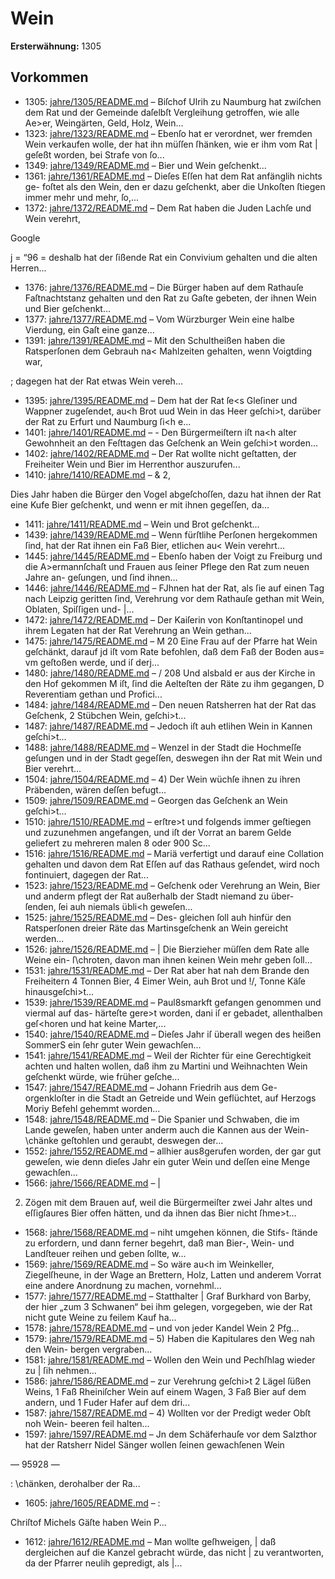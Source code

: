 # Wein

**Ersterwähnung:** 1305

## Vorkommen
- 1305: [jahre/1305/README.md](../jahre/1305/README.md) – Biſchof Ulrih zu Naumburg hat zwiſchen dem Rat
und der Gemeinde daſelbſt Vergleihung getroffen, wie
alle Ae>er, Weingärten, Geld, Holz, Wein...
- 1323: [jahre/1323/README.md](../jahre/1323/README.md) – Ebenſo hat er verordnet, wer fremden Wein verkaufen
wolle, der hat ihn müſſen ſhänken, wie er ihm vom Rat |
geſeßt worden, bei Strafe von ſo...
- 1349: [jahre/1349/README.md](../jahre/1349/README.md) – Bier und Wein geſchenkt...
- 1361: [jahre/1361/README.md](../jahre/1361/README.md) – Dieſes Eſſen hat dem Rat anfänglih nichts ge-
foſtet als den Wein, den er dazu geſchenkt, aber die
Unkoſten ſtiegen immer mehr und mehr, ſo,...
- 1372: [jahre/1372/README.md](../jahre/1372/README.md) – Dem Rat haben die Juden Lachſe und Wein verehrt,

Google


j
= “96 =
deshalb hat der ſißende Rat ein Convivium gehalten und
die alten Herren...
- 1376: [jahre/1376/README.md](../jahre/1376/README.md) – Die Bürger haben auf dem Rathauſe Faſtnachtstanz
gehalten und den Rat zu Gaſte gebeten, der ihnen Wein
und Bier geſchenkt...
- 1377: [jahre/1377/README.md](../jahre/1377/README.md) – Vom Würzburger Wein
eine halbe Vierdung, ein Gaſt eine ganze...
- 1391: [jahre/1391/README.md](../jahre/1391/README.md) – Mit den Schultheißen haben die Ratsperſonen dem
Gebrauh na< Mahlzeiten gehalten, wenn Voigtding war,

; dagegen hat der Rat etwas Wein vereh...
- 1395: [jahre/1395/README.md](../jahre/1395/README.md) – Dem hat der Rat ſe<s Gleſiner und Wappner
zugeſendet, au<h Brot uud Wein in das Heer geſchi>t,
darüber der Rat zu Erfurt und Naumburg ſi<h e...
- 1401: [jahre/1401/README.md](../jahre/1401/README.md) – - Den Bürgermeiſtern iſt na<h alter Gewohnheit an den
Feſttagen das Geſchenk an Wein geſchi>t worden...
- 1402: [jahre/1402/README.md](../jahre/1402/README.md) – Der Rat wollte nicht geſtatten, der Freiheiter Wein
und Bier im Herrenthor auszurufen...
- 1410: [jahre/1410/README.md](../jahre/1410/README.md) – & 2,

Dies Jahr haben die Bürger den Vogel abgeſchoſſen,
dazu hat ihnen der Rat eine Kufe Bier geſchenkt, und
wenn er mit ihnen gegeſſen, da...
- 1411: [jahre/1411/README.md](../jahre/1411/README.md) – Wein und Brot geſchenkt...
- 1439: [jahre/1439/README.md](../jahre/1439/README.md) – Wenn fürſtlihe Perſonen hergekommen ſind, hat der
Rat ihnen ein Faß Bier, etlichen au< Wein verehrt...
- 1445: [jahre/1445/README.md](../jahre/1445/README.md) – Ebenſo haben
der Voigt zu Freiburg und die A>ermannſchaſt und
Frauen aus ſeiner Pflege den Rat zum neuen Jahre an-
geſungen, und ſind ihnen...
- 1446: [jahre/1446/README.md](../jahre/1446/README.md) – FJhnen hat der Rat, als ſie auf
einen Tag nach Leipzig geritten ſind, Verehrung vor dem
Rathauſe gethan mit Wein, Oblaten, Spiſſigen und- |...
- 1472: [jahre/1472/README.md](../jahre/1472/README.md) – Der Kaiſerin von Konſtantinopel und ihrem Legaten
hat der Rat Verehrung an Wein gethan...
- 1475: [jahre/1475/README.md](../jahre/1475/README.md) – M
20 Eine Frau auf der Pfarre hat Wein geſchänkt, darauf
jd iſt vom Rate befohlen, daß dem Faß der Boden aus=
vm geſtoßen werde, und iſ derj...
- 1480: [jahre/1480/README.md](../jahre/1480/README.md) – /
208 Und alsbald er aus der Kirche in den Hof gekommen
M iſt, ſind die Aelteſten der Räte zu ihm gegangen,
D Reverentiam gethan und Profici...
- 1484: [jahre/1484/README.md](../jahre/1484/README.md) – Den neuen Ratsherren hat der Rat das Geſchenk,
2 Stübchen Wein, geſchi>t...
- 1487: [jahre/1487/README.md](../jahre/1487/README.md) – Jedoch iſt auh
etlihen Wein in Kannen geſchi>t...
- 1488: [jahre/1488/README.md](../jahre/1488/README.md) – Wenzel in der Stadt die Hochmeſſe geſungen und in
der Stadt gegeſſen, deswegen ihn der Rat mit Wein und
Bier verehrt...
- 1504: [jahre/1504/README.md](../jahre/1504/README.md) – 4) Der Wein wüchſe ihnen zu ihren Präbenden, wären
deſſen befugt...
- 1509: [jahre/1509/README.md](../jahre/1509/README.md) – Georgen das Geſchenk
an Wein geſchi>t...
- 1510: [jahre/1510/README.md](../jahre/1510/README.md) – erſtre>t und folgends immer geſtiegen und
zuzunehmen angefangen, und iſt der Vorrat an barem
Gelde geliefert zu mehreren malen 8 oder 900 Sc...
- 1516: [jahre/1516/README.md](../jahre/1516/README.md) – Mariä verfertigt und darauf eine Collation gehalten und
davon dem Rat Eſſen auf das Rathaus geſendet, wird
noch fontinuiert, dagegen der Rat...
- 1523: [jahre/1523/README.md](../jahre/1523/README.md) – Geſchenk oder Verehrung an Wein, Bier und anderm
pflegt der Rat außerhalb der Stadt niemand zu über-
ſenden, ſei auh niemals übli<h geweſen...
- 1525: [jahre/1525/README.md](../jahre/1525/README.md) – Des-
gleichen ſoll auh hinfür den Ratsperſonen dreier Räte
das Martinsgeſchenk an Wein gereicht werden...
- 1526: [jahre/1526/README.md](../jahre/1526/README.md) – |
Die Bierzieher müſſen dem Rate alle Weine ein-
ſ\chroten, davon man ihnen keinen Wein mehr geben ſoll...
- 1531: [jahre/1531/README.md](../jahre/1531/README.md) – Der Rat aber hat nah dem Brande den Freiheitern
4 Tonnen Bier, 4 Eimer Wein, auh Brot und !/, Tonne
Käſe hinausgeſchi>t...
- 1539: [jahre/1539/README.md](../jahre/1539/README.md) – Paul8smarkft gefangen genommen und viermal auf das-
härteſte gere>t worden, dani iſ er gebadet, allenthalben
geſ<horen und hat keine Marter,...
- 1540: [jahre/1540/README.md](../jahre/1540/README.md) – Dieſes Jahr iſ überall wegen des heißen SommerS
ein ſehr guter Wein gewachſen...
- 1541: [jahre/1541/README.md](../jahre/1541/README.md) – Weil der Richter für eine Gerechtigkeit achten und
halten wollen, daß ihm zu Martini und Weihnachten
Wein geſchenkt würde, wie früher geſche...
- 1547: [jahre/1547/README.md](../jahre/1547/README.md) – Johann Friedrih aus dem Ge-
orgenkloſter in die Stadt an Getreide und Wein geflüchtet,
auf Herzogs Moriy Befehl gehemmt worden...
- 1548: [jahre/1548/README.md](../jahre/1548/README.md) – Die Spanier und Schwaben, die im Lande geweſen,
haben unter anderm auch die Kannen aus der Wein-
\chänke geſtohlen und geraubt, deswegen der...
- 1552: [jahre/1552/README.md](../jahre/1552/README.md) – allhier aus8gerufen worden, der gar gut geweſen,
wie denn dieſes Jahr ein guter Wein und deſſen eine
Menge gewachſen...
- 1566: [jahre/1566/README.md](../jahre/1566/README.md) – |

2) Zögen mit dem Brauen auf, weil die Bürgermeiſter
zwei Jahr altes und eſſigſaures Bier offen hätten, und
da ihnen das Bier nicht ſhme>t...
- 1568: [jahre/1568/README.md](../jahre/1568/README.md) – niht umgehen können, die Stifs-
ſtände zu erfordern, und dann ferner begehrt, daß man
Bier-, Wein- und Landſteuer reihen und geben ſollte,
w...
- 1569: [jahre/1569/README.md](../jahre/1569/README.md) – So wäre au<h im Weinkeller, Ziegelſheune, in der
Wage an Brettern, Holz, Latten und anderem Vorrat eine
andere Anordnung zu machen, vornehml...
- 1577: [jahre/1577/README.md](../jahre/1577/README.md) – Statthalter |
Graf Burkhard von Barby, der hier „zum 3 Schwanen“
bei ihm gelegen, vorgegeben, wie der Rat nicht gute Weine
zu feilem Kauf ha...
- 1578: [jahre/1578/README.md](../jahre/1578/README.md) – und von jeder Kandel
Wein 2 Pfg...
- 1579: [jahre/1579/README.md](../jahre/1579/README.md) – 5) Haben die Kapitulares den Weg nah den Wein-
bergen vergraben...
- 1581: [jahre/1581/README.md](../jahre/1581/README.md) – Wollen den Wein und Pechſhlag wieder zu |
ſih nehmen...
- 1586: [jahre/1586/README.md](../jahre/1586/README.md) – zur Verehrung geſchi>t 2 Lägel ſüßen Weins, 1 Faß
Rheiniſcher Wein auf einem Wagen, 3 Faß Bier auf dem
andern, und 1 Fuder Hafer auf dem dri...
- 1587: [jahre/1587/README.md](../jahre/1587/README.md) – 4) Wollten vor der Predigt weder Obſt noh Wein-
beeren feil halten...
- 1597: [jahre/1597/README.md](../jahre/1597/README.md) – Jn dem Schäferhauſe vor dem Salzthor hat der
Ratsherr Nidel Sänger wollen ſeinen gewachſenen Wein


— 95928 —

: \chänken, derohalber der Ra...
- 1605: [jahre/1605/README.md](../jahre/1605/README.md) – :

Chriſtof Michels Gäſte haben Wein P...
- 1612: [jahre/1612/README.md](../jahre/1612/README.md) – Man wollte geſhweigen, |
daß dergleichen auf die Kanzel gebracht würde, das nicht |
zu verantworten, da der Pfarrer neulih gepredigt, als |...
